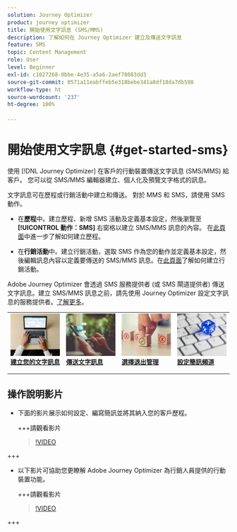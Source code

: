 ```yaml
---
solution: Journey Optimizer
product: journey optimizer
title: 開始使用文字訊息 (SMS/MMS)
description: 了解如何在 Journey Optimizer 建立及傳送文字訊息
feature: SMS
topic: Content Management
role: User
level: Beginner
exl-id: c1027268-0bbe-4e35-a5a6-2aef78083dd3
source-git-commit: 0571a11eabffeb5e318bebe341a8df18da7db598
workflow-type: ht
source-wordcount: '237'
ht-degree: 100%

---
```


# 開始使用文字訊息 {#get-started-sms}

使用 [!DNL Journey Optimizer] 在客戶的行動裝置傳送文字訊息 (SMS/MMS) 給客戶。 您可以從 SMS/MMS 編輯器建立、個人化及預覽文字格式的訊息。

文字訊息可在歷程或行銷活動中建立和傳送。 對於 MMS 和 SMS，請使用 SMS 動作。

* 在&#x200B;**歷程**&#x200B;中。建立歷程、新增 SMS 活動及定義基本設定，然後瀏覽至&#x200B;**[!UICONTROL 動作：SMS]** 右窗格以建立 SMS/MMS 訊息的內容。 在[此頁面](../building-journeys/journey-gs.md)中進一步了解如何建立歷程。

* 在&#x200B;**行銷活動**&#x200B;中。建立行銷活動，選取 SMS 作為您的動作並定義基本設定，然後編輯訊息內容以定義要傳送的 SMS/MMS 訊息。在[此頁面](../campaigns/create-campaign.md#configure)了解如何建立行銷活動。

Adobe Journey Optimizer 會透過 SMS 服務提供者 (或 SMS 閘道提供者) 傳送文字訊息。建立 SMS/MMS 訊息之前，請先使用 Journey Optimizer 設定文字訊息的服務提供者。[了解更多](sms-configuration.md)。

<table style="table-layout:fixed"><tr style="border: 0;">
<td>
<a href="create-sms.md">
<img alt="銷售機會" src="../assets/do-not-localize/sms-create.jpeg">
</a>
<div><a href="create-sms.md"><strong>建立您的文字訊息</strong>
</div>
<p>
</td>
<td>
<a href="send-sms.md">
<img alt="不頻繁" src="../assets/do-not-localize/sms-sending.jpg">
</a>
<div>
<a href="send-sms.md"><strong>傳送文字訊息</strong></a>
</div>
<p></td>
<td>
<a href="sms-opt-out.md">
<img alt="驗證" src="../assets/do-not-localize/sms-opt-out.jpg">
</a>
<div>
<a href="sms-opt-out.md"><strong>選擇退出管理</strong></a>
</div>
<p>
</td>
<td>
<a href="sms-configuration.md">
<img alt="驗證" src="../assets/do-not-localize/sms-config.jpg">
</a>
<div>
<a href="sms-configuration.md"><strong>設定簡訊頻道</strong></a>
</div>
<p>
</td>
</tr></table>

## 操作說明影片

* 下面的影片展示如何設定、編寫簡訊並將其納入您的客戶歷程。

  +++請觀看影片

  >[!VIDEO](https://video.tv.adobe.com/v/3420509?learn=on)

+++

* 以下影片可協助您更瞭解 Adobe Journey Optimizer 為行銷人員提供的行動裝置功能。


  +++請觀看影片

  >[!VIDEO](https://video.tv.adobe.com/v/3426021?quality=12&learn=on)

+++
